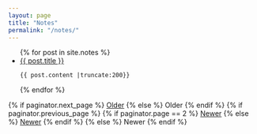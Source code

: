 ```yaml
---
layout: page
title: "Notes"
permalink: "/notes/"
---
```


<ul class="posts">
  {% for post in site.notes %}
  <li>
      <a href="{{ post.url | relative_url }}">
        {{ post.title }}
      </a>

    {{ post.content |truncate:200}}
  </li>
  {% endfor %}
</ul>


<div class="pagination">
  {% if paginator.next_page %}
    <a class="pagination-item older" href="{{ paginator.next_page_path | relative_url }}">Older</a>
  {% else %}
    <span class="pagination-item older">Older</span>
  {% endif %}
  {% if paginator.previous_page %}
    {% if paginator.page == 2 %}
      <a class="pagination-item newer" href="{{ '/' | relative_url }}">Newer</a>
    {% else %}
      <a class="pagination-item newer" href="{{ paginator.previous_page_path | relative_url }}">Newer</a>
    {% endif %}
  {% else %}
    <span class="pagination-item newer">Newer</span>
  {% endif %}
</div>
